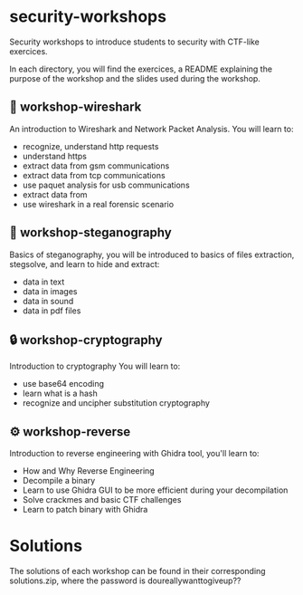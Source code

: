 # security-workshops
Security workshops to introduce students to security with CTF-like exercices.

In each directory, you will find the exercices, a README explaining the purpose of the workshop and the slides used during the workshop.

## :shark: workshop-wireshark

An introduction to Wireshark and Network Packet Analysis.
You will learn to:
* recognize, understand http requests
* understand https
* extract data from gsm communications
* extract data from tcp communications
* use paquet analysis for usb communications
* extract data from 
* use wireshark in a real forensic scenario

## :microscope: workshop-steganography

Basics of steganography, you will be introduced to basics of files extraction, stegsolve, and learn to hide and extract:
* data in text
* data in images
* data in sound
* data in pdf files

## :lock: workshop-cryptography

Introduction to cryptography
You will learn to:
* use base64 encoding
* learn what is a hash
* recognize and uncipher substitution cryptography

## :gear: workshop-reverse

Introduction to reverse engineering with Ghidra tool, you'll learn to:
* How and Why Reverse Engineering
* Decompile a binary
* Learn to use Ghidra GUI to be more efficient during your decompilation
* Solve crackmes and basic CTF challenges
* Learn to patch binary with Ghidra

# Solutions

The solutions of each workshop can be found in their corresponding solutions.zip, where the password is doureallywanttogiveup??
